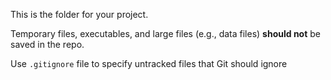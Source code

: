This is the folder for your project.

Temporary files, executables, and large files (e.g., data files) **should not** be saved in the repo.

Use `.gitignore` file to specify untracked files that Git should ignore
